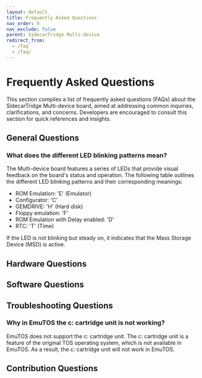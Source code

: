 ```yaml
---
layout: default
title: Frequently Asked Questions
nav_order: 9
nav_exclude: false
parent: SidecarTridge Multi-device
redirect_from:
  - /faq
  - /faq/
---
```


# Frequently Asked Questions
This section compiles a list of frequently asked questions (FAQs) about the SidecarTridge Multi-device board, aimed at addressing common inquiries, clarifications, and concerns. Developers are encouraged to consult this section for quick references and insights.

## General Questions

### What does the different LED blinking patterns mean?

The Multi-device board features a series of LEDs that provide visual feedback on the board's status and operation. The following table outlines the different LED blinking patterns and their corresponding meanings:

- ROM Emulation: 'E' (Emulator)
- Configurator: 'C'
- GEMDRIVE: 'H' (Hard disk)
- Floppy emulation: 'F'
- ROM Emulation with Delay enabled: 'D'
- RTC: 'T' (Time)

If the LED is not blinking but steady on, it indicates that the Mass Storage Device (MSD) is active.

## Hardware Questions

## Software Questions

## Troubleshooting Questions

### Why in EmuTOS the c: cartridge unit is not working?

EmuTOS does not support the c: cartridge unit. The c: cartridge unit is a feature of the original TOS operating system, which is not available in EmuTOS. As a result, the c: cartridge unit will not work in EmuTOS.

## Contribution Questions
